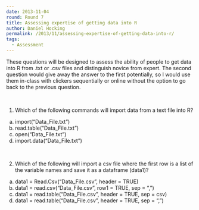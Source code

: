 ```yaml
---
date: 2013-11-04
round: Round 7
title: Assessing expertise of getting data into R
author: Daniel Hocking
permalink: /2013/11/assessing-expertise-of-getting-data-into-r/
tags:
  - Assessment
---
```

These questions will be designed to assess the ability of people to get data into R from .txt or .csv files and distinguish novice from expert. The second question would give away the answer to the first potentially, so I would use them in-class with clickers sequentially or online without the option to go back to the previous question.

&nbsp;

1. Which of the following commands will import data from a text file into R?

<ol type="A">
  <li type="a">
    import(“Data_File.txt”)
  </li>
  <li type="a">
    read.table(“Data_File.txt”)
  </li>
  <li type="a">
    open(“Data_File.txt”)
  </li>
  <li type="a">
    import.data(“Data_File.txt”)
  </li>
</ol>

&nbsp;

2. Which of the following will import a csv file where the first row is a list of the variable names and save it as a dataframe (data1)?

<ol type="a">
  <li type="a">
    data1 = Read.Csv(“Data_File.csv”, header = TRUE)
  </li>
  <li type="a">
    data1 = read.csv(“Data_File.csv”, row1 = TRUE, sep = “,”)
  </li>
  <li type="a">
    data1 = read.table(“Data_File.csv”, header = TRUE, sep = csv)
  </li>
  <li type="a">
    data1 = read.table(“Data_File.csv”, header = TRUE, sep = “,”)
  </li>
</ol>

